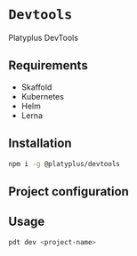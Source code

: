 # `Devtools`

Platyplus DevTools

## Requirements

- Skaffold
- Kubernetes
- Helm
- Lerna

## Installation

```sh
npm i -g @platyplus/devtools
```

## Project configuration

## Usage

```sh
pdt dev <project-name>
```
